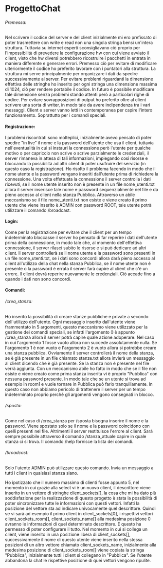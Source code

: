 # ProgettoChat

###### Premessa: ######
Nel scrivere il codice del server e del client inizialmente mi ero prefissato di poter trasmettere con write e read non una singola stringa bensì un'intera struttura. Tuttavia su internet esperti sconsigliavano ciò proprio per l'impossibilità di prevedere la configurazione hw con cui viene avviato il client, visto che hw diversi potrebbero ricostruire i pacchetti in entrata in maniera differente e generare errori.
Premesso ciò per evitare di modificare ulteriormente il codice ho preferito lavorare con i puntatori alla struttura. La struttura mi serve principalmente per organizzare i dati da spedire successivamente al server.
Per evitare problemi riguardanti la dimensione effettiva delle stringhe ho inserito per ogni stringa una dimensione massima di 1024, ciò per rendere portabile il codice. In futuro è possibile modificare tale dimensione senza problemi stando attenti però a particolari righe di codice.
Per evitare sovrapposizioni di output ho preferito oltre al client scrivere una sorta di writer, in modo tale da avere indipendenza tra i vari messaggi.
Client e server vanno letti in contemporanea per capire l'intero funzionamento. Soprattutto per i comandi speciali.

#### Registrazione: ####
I problemi riscontrati sono molteplici, inizialmente avevo pensato di poter spedire "in live" il nome e la password dell'utente che usa il client, tuttavia nell'eventualità in cui si instauri la connessione però l'utente per qualche motivo o per capriccio non scrive o scrive parzialmente le credenziali, il server rimaneva in attesa di tali informazioni, impiegando così risorse e bloccando la possibilità ad altri client di poter usufruire del servizio (in questo caso la registrazione).
Ho risolto il problema facendo in modo che il nome utente e la password vengano inseriti dall'utente prima di richiedere la connessione. Una volta effettuata la connessione il server controlla i dati ricevuti, se il nome utente inserito non è presente in un file nome_utenti.txt allora il server inserisce tale nome e password sequenzialmente nel file e da pieno accesso al client nella stanza Pubblica.
Attraverso un abile meccanismo se il file nome_utenti.txt non esiste e viene creato il primo utente che viene inserito è ADMIN con password ROOT, tale utente potrà utilizzare il comando /broadcast.

#### Login: ####
Come per la registrazione per evitare che il client per un tempo indeterminato bloccasse il server ho pensato di far reperire i dati dell'utente prima della connessione, in modo tale che, al momento dell'effettiva connessione, il server rilasci subito le risorse e si può dedicare ad altri client.
Il server controllerà se il nome utente e la password sono presenti in un file nome_utenti.txt, se i dati sono concordi allora darà pieno accesso al client all'utilizzo della chat nella stanza Pubblica, se il nome utente non è presente o la password è errata il server farà capire al client che c'è un errore. Il client dovrà reperire nuovamente le credenziali. Ciò accade fino a quando i dati non sono concordi.

#### Comandi: ####
###### /crea_stanza: ######
Ho inserito la possibilità di creare stanze pubbliche e private a secondo dell'utilizzo dell'utente.
Ogni messaggio inserito dall'utente viene frammentato in 5 argomenti, questo meccanismo viene utilizzato per la gestione dei comandi speciali, se infatti l'argomento 0 è appunto /crea_stanza allora il server potrà capire quale azione adoperare. Nel caso in cui l'argomento 1 fosse vuoto allora non succede assolutamente nulla. Se l'argomento 1 è non vuoto e l'argomento 2 è vuoto allora si potrebbe creare una stanza pubblica.
Ovviamente il server controllerà il nome della stanza, se è già presente in un file chiamato stanze.txt allora invierà un messaggio al client dicendo che è già presente. Se la stanza non è presente nel file verrà aggiunta. Con un meccanismo abile ho fatto in modo che se il file non esiste e viene creato come prima stanza inserita vi è proprio "Pubblica" con nessuna password presente. In modo tale che se un utente si trova ad esempio in room1 e vuole tornare in Pubblica può farlo tranquillamente.
In questo caso non abbiamo pericolo di trattenere il server per un tempo indeterminato proprio perchè gli argomenti vengono consegnati in blocco.

###### /sposta: ######
Come nel caso di /crea_stanza per /sposta bisogna inserire il nome e la password. Viene spostato solo se il nome e la password coincidono con quelli presenti nel file. Altrimenti il server restituisce l'errore al client.
Sarà sempre possibile attraverso il comando /stanza_attuale capire in quale stanza ci si trova.
Il comando /help fornisce la lista dei comandi.

###### /broadcast: ######
Solo l'utente ADMIN può utilizzare questo comando. Invia un messaggio a tutti i client in qualsiasi stanza siano.

Ho ipotizzato che il numero massimo di clienti fosse appunto 5,
nel momento in cui grazie alla select vi è un nuovo client, il descrittore viene inserito in un vettore di stringhe client_sockets[], la cosa che mi ha dato più soddisfazione per la realizzazione di questo progetto è stata la possibilità di poter sincronizzare tutte le informazioni con questi vettori. Infatti la posizione del vettore sta ad indicare univocamente quel descrittore. Quindi se vi sarà ad esempio il primo client in client_sockets[0], i rispettivi vettori client_sockets_room[], client_sockets_name[] alla medesima posizione 0 avranno le informazioni di quel determinato descrittore. E questo ha permesso di poter configurare il tutto. Nel momento in cui si collega un client, viene inserito in una posizione libera di client_sockets[], successivamente il nome di questo utente viene inserito nella stessa posizioni di un altro vettore chiamato client_sockets_name, inizialmente alla medesima posizione di client_sockets_room[] viene copiata la stringa "Pubblica", inizialmente tutti i client si collegano in "Pubblica".
Se l'utente abbandona la chat le rispettive posizione di quei vettori vengono ripulite.
